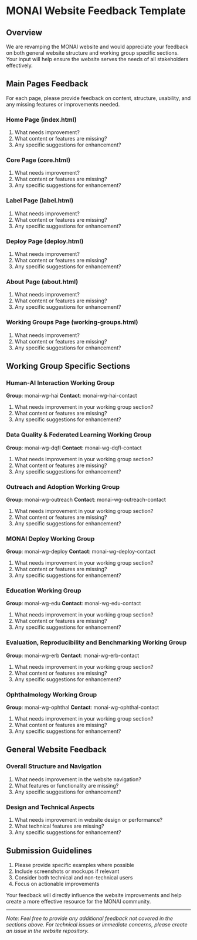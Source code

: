 # MONAI Website Feedback Template

## Overview
We are revamping the MONAI website and would appreciate your feedback on both general website structure and working group specific sections. Your input will help ensure the website serves the needs of all stakeholders effectively.

## Main Pages Feedback
For each page, please provide feedback on content, structure, usability, and any missing features or improvements needed.

### Home Page (index.html)
1. What needs improvement?
2. What content or features are missing?
3. Any specific suggestions for enhancement?

### Core Page (core.html)
1. What needs improvement?
2. What content or features are missing?
3. Any specific suggestions for enhancement?

### Label Page (label.html)
1. What needs improvement?
2. What content or features are missing?
3. Any specific suggestions for enhancement?

### Deploy Page (deploy.html)
1. What needs improvement?
2. What content or features are missing?
3. Any specific suggestions for enhancement?

### About Page (about.html)
1. What needs improvement?
2. What content or features are missing?
3. Any specific suggestions for enhancement?

### Working Groups Page (working-groups.html)
1. What needs improvement?
2. What content or features are missing?
3. Any specific suggestions for enhancement?

## Working Group Specific Sections

### Human-AI Interaction Working Group
**Group**: monai-wg-hai
**Contact**: monai-wg-hai-contact
1. What needs improvement in your working group section?
2. What content or features are missing?
3. Any specific suggestions for enhancement?

### Data Quality & Federated Learning Working Group
**Group**: monai-wg-dqfl
**Contact**: monai-wg-dqfl-contact
1. What needs improvement in your working group section?
2. What content or features are missing?
3. Any specific suggestions for enhancement?

### Outreach and Adoption Working Group
**Group**: monai-wg-outreach
**Contact**: monai-wg-outreach-contact
1. What needs improvement in your working group section?
2. What content or features are missing?
3. Any specific suggestions for enhancement?

### MONAI Deploy Working Group
**Group**: monai-wg-deploy
**Contact**: monai-wg-deploy-contact
1. What needs improvement in your working group section?
2. What content or features are missing?
3. Any specific suggestions for enhancement?

### Education Working Group
**Group**: monai-wg-edu
**Contact**: monai-wg-edu-contact
1. What needs improvement in your working group section?
2. What content or features are missing?
3. Any specific suggestions for enhancement?

### Evaluation, Reproducibility and Benchmarking Working Group
**Group**: monai-wg-erb
**Contact**: monai-wg-erb-contact
1. What needs improvement in your working group section?
2. What content or features are missing?
3. Any specific suggestions for enhancement?

### Ophthalmology Working Group
**Group**: monai-wg-ophthal
**Contact**: monai-wg-ophthal-contact
1. What needs improvement in your working group section?
2. What content or features are missing?
3. Any specific suggestions for enhancement?

## General Website Feedback

### Overall Structure and Navigation
1. What needs improvement in the website navigation?
2. What features or functionality are missing?
3. Any specific suggestions for enhancement?

### Design and Technical Aspects
1. What needs improvement in website design or performance?
2. What technical features are missing?
3. Any specific suggestions for enhancement?

## Submission Guidelines
1. Please provide specific examples where possible
2. Include screenshots or mockups if relevant
3. Consider both technical and non-technical users
4. Focus on actionable improvements

Your feedback will directly influence the website improvements and help create a more effective resource for the MONAI community.

---
*Note: Feel free to provide any additional feedback not covered in the sections above. For technical issues or immediate concerns, please create an issue in the website repository.* 